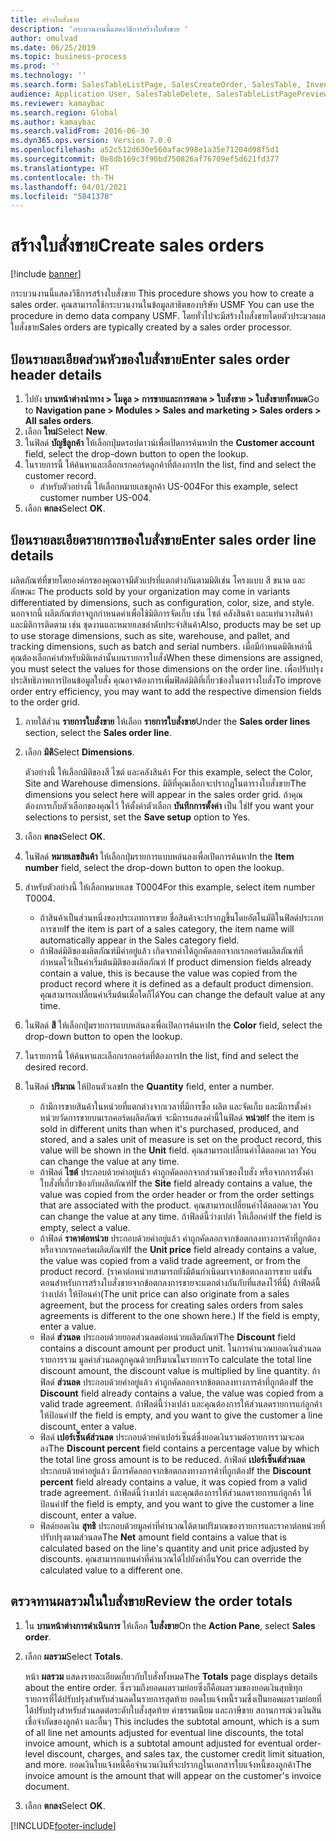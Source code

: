 ```yaml
---
title: สร้างใบสั่งขาย
description: 'กระบวนงานนี้แสดงวิธีการสร้างใบสั่งขาย '
author: omulvad
ms.date: 06/25/2019
ms.topic: business-process
ms.prod: ''
ms.technology: ''
ms.search.form: SalesTableListPage, SalesCreateOrder, SalesTable, InventDimParmFixed, InventProductDimensionLookup, SalesTotals
audience: Application User, SalesTableDelete, SalesTableListPagePreviewPage, SalesUpdateRemain
ms.reviewer: kamaybac
ms.search.region: Global
ms.author: kamaybac
ms.search.validFrom: 2016-06-30
ms.dyn365.ops.version: Version 7.0.0
ms.openlocfilehash: a52c512d630e560afac998e1a35e71204d98f5d1
ms.sourcegitcommit: 0e8db169c3f90bd750826af76709ef5d621fd377
ms.translationtype: HT
ms.contentlocale: th-TH
ms.lasthandoff: 04/01/2021
ms.locfileid: "5841370"
---
```

# <a name="create-sales-orders"></a><span data-ttu-id="38bbb-103">สร้างใบสั่งขาย</span><span class="sxs-lookup"><span data-stu-id="38bbb-103">Create sales orders</span></span>

[!include [banner](../../includes/banner.md)]

<span data-ttu-id="38bbb-104">กระบวนงานนี้แสดงวิธีการสร้างใบสั่งขาย </span><span class="sxs-lookup"><span data-stu-id="38bbb-104">This procedure shows you how to create a sales order.</span></span> <span data-ttu-id="38bbb-105">คุณสามารถใช้กระบวนงานในข้อมูลสาธิตของบริษัท USMF </span><span class="sxs-lookup"><span data-stu-id="38bbb-105">You can use the procedure in demo data company USMF.</span></span> <span data-ttu-id="38bbb-106">โดยทั่วไปจะมีสร้างใบสั่งขายโดยตัวประมวลผลใบสั่งขาย</span><span class="sxs-lookup"><span data-stu-id="38bbb-106">Sales orders are typically created by a sales order processor.</span></span> 

## <a name="enter-sales-order-header-details"></a><span data-ttu-id="38bbb-107">ป้อนรายละเอียดส่วนหัวของใบสั่งขาย</span><span class="sxs-lookup"><span data-stu-id="38bbb-107">Enter sales order header details</span></span>
1. <span data-ttu-id="38bbb-108">ไปยัง **บานหน้าต่างนำทาง > โมดูล > การขายและการตลาด > ใบสั่งขาย > ใบสั่งขายทั้งหมด**</span><span class="sxs-lookup"><span data-stu-id="38bbb-108">Go to **Navigation pane > Modules > Sales and marketing > Sales orders > All sales orders**.</span></span>
2. <span data-ttu-id="38bbb-109">เลือก **ใหม่**</span><span class="sxs-lookup"><span data-stu-id="38bbb-109">Select **New**.</span></span>
3. <span data-ttu-id="38bbb-110">ในฟิลด์ **บัญชีลูกค้า** ให้เลือกปุ่มดรอปดาวน์เพื่อเปิดการค้นหา</span><span class="sxs-lookup"><span data-stu-id="38bbb-110">In the **Customer account** field, select the drop-down button to open the lookup.</span></span>
4. <span data-ttu-id="38bbb-111">ในรายการนี้ ให้ค้นหาและเลือกเรกคอร์ดลูกค้าที่ต้องการ</span><span class="sxs-lookup"><span data-stu-id="38bbb-111">In the list, find and select the customer record.</span></span>
    - <span data-ttu-id="38bbb-112">สำหรับตัวอย่างนี้ ให้เลือกหมายเลขลูกค้า US-004</span><span class="sxs-lookup"><span data-stu-id="38bbb-112">For this example, select customer number US-004.</span></span>  
5. <span data-ttu-id="38bbb-113">เลือก **ตกลง**</span><span class="sxs-lookup"><span data-stu-id="38bbb-113">Select **OK**.</span></span>

## <a name="enter-sales-order-line-details"></a><span data-ttu-id="38bbb-114">ป้อนรายละเอียดรายการของใบสั่งขาย</span><span class="sxs-lookup"><span data-stu-id="38bbb-114">Enter sales order line details</span></span>
    
<span data-ttu-id="38bbb-115">ผลิตภัณฑ์ที่ขายโดยองค์กรของคุณอาจมีตัวแปรที่แตกต่างกันตามมิติเช่น โครงแบบ สี ขนาด และลักษณะ </span><span class="sxs-lookup"><span data-stu-id="38bbb-115">The products sold by your organization may come in variants differentiated by dimensions, such as configuration, color, size, and style.</span></span> <span data-ttu-id="38bbb-116">นอกจากนี้ ผลิตภัณฑ์อาจถูกกำหนดค่าเพื่อใช้มิติการจัดเก็บ เช่น ไซต์ คลังสินค้า และแท่นวางสินค้า และมิติการติดตาม เช่น ชุดงานและหมายเลขลำดับประจำสินค้า</span><span class="sxs-lookup"><span data-stu-id="38bbb-116">Also, products may be set up to use storage dimensions, such as site, warehouse, and pallet, and tracking dimensions, such as batch and serial numbers.</span></span> <span data-ttu-id="38bbb-117">เมื่อมีกำหนดมิติเหล่านี้ คุณต้องเลือกค่าสำหรับมิติเหล่านั้นบนรายการใบสั่ง</span><span class="sxs-lookup"><span data-stu-id="38bbb-117">When these dimensions are assigned, you must select the values for those dimensions on the order line.</span></span> <span data-ttu-id="38bbb-118">เพื่อปรับปรุงประสิทธิภาพการป้อนข้อมูลใบสั่ง คุณอาจต้องการเพิ่มฟิลด์มิติที่เกี่ยวข้องในตารางใบสั่ง</span><span class="sxs-lookup"><span data-stu-id="38bbb-118">To improve order entry efficiency, you may want to add the respective dimension fields to the order grid.</span></span>
    
1. <span data-ttu-id="38bbb-119">ภายใต้ส่วน **รายการใบสั่งขาย** ให้เลือก **รายการใบสั่งขาย**</span><span class="sxs-lookup"><span data-stu-id="38bbb-119">Under the **Sales order lines** section, select the **Sales order line**.</span></span>
2. <span data-ttu-id="38bbb-120">เลือก **มิติ**</span><span class="sxs-lookup"><span data-stu-id="38bbb-120">Select **Dimensions**.</span></span>
    
    <span data-ttu-id="38bbb-121">ตัวอย่างนี้ ให้เลือกมิติของสี ไซต์ และคลังสินค้า </span><span class="sxs-lookup"><span data-stu-id="38bbb-121">For this example, select the Color, Site and Warehouse dimensions.</span></span> <span data-ttu-id="38bbb-122">มิติที่คุณเลือกจะปรากฏในตารางใบสั่งขาย</span><span class="sxs-lookup"><span data-stu-id="38bbb-122">The dimensions you select here will appear in the sales order grid.</span></span> <span data-ttu-id="38bbb-123">ถ้าคุณต้องการเก็บตัวเลือกของคุณไว้ ให้ตั้งค่าตัวเลือก **บันทึกการตั้งค่า** เป็น ใช่</span><span class="sxs-lookup"><span data-stu-id="38bbb-123">If you want your selections to persist, set the **Save setup** option to Yes.</span></span>
    
3. <span data-ttu-id="38bbb-124">เลือก **ตกลง**</span><span class="sxs-lookup"><span data-stu-id="38bbb-124">Select **OK**.</span></span>
4. <span data-ttu-id="38bbb-125">ในฟิลด์ **หมายเลขสินค้า** ให้เลือกปุ่มรายการแบบหล่นลงเพื่อเปิดการค้นหา</span><span class="sxs-lookup"><span data-stu-id="38bbb-125">In the **Item number** field, select the drop-down button to open the lookup.</span></span>
5. <span data-ttu-id="38bbb-126">สำหรับตัวอย่างนี้ ให้เลือกหมายเลข T0004</span><span class="sxs-lookup"><span data-stu-id="38bbb-126">For this example, select item number T0004.</span></span>
    - <span data-ttu-id="38bbb-127">ถ้าสินค้าเป็นส่วนหนึ่งของประเภทการขาย ชื่อสินค้าจะปรากฏขึ้นโดยอัตโนมัติในฟิลด์ประเภทการขาย</span><span class="sxs-lookup"><span data-stu-id="38bbb-127">If the item is part of a sales category, the item name will automatically appear in the Sales category field.</span></span>  
    - <span data-ttu-id="38bbb-128">ถ้าฟิลด์มิติของผลิตภัณฑ์มีค่าอยู่แล้ว เกิดจากค่าได้ถูกคัดลอกจากเรกคอร์ดผลิตภัณฑ์ที่กำหนดไว้เป็นค่าเริ่มต้นมิติของผลิตภัณฑ์ </span><span class="sxs-lookup"><span data-stu-id="38bbb-128">If product dimension fields already contain a value, this is because the value was copied from the product record where it is defined as a default product dimension.</span></span> <span data-ttu-id="38bbb-129">คุณสามารถเปลี่ยนค่าเริ่มต้นเมื่อใดก็ได้</span><span class="sxs-lookup"><span data-stu-id="38bbb-129">You can change the default value at any time.</span></span>   
6. <span data-ttu-id="38bbb-130">ในฟิลด์ **สี** ให้เลือกปุ่มรายการแบบหล่นลงเพื่อเปิดการค้นหา</span><span class="sxs-lookup"><span data-stu-id="38bbb-130">In the **Color** field, select the drop-down button to open the lookup.</span></span>
7. <span data-ttu-id="38bbb-131">ในรายการนี้ ให้ค้นหาและเลือกเรกคอร์ดที่ต้องการ</span><span class="sxs-lookup"><span data-stu-id="38bbb-131">In the list, find and select the desired record.</span></span>
8. <span data-ttu-id="38bbb-132">ในฟิลด์ **ปริมาณ** ให้ป้อนตัวเลข</span><span class="sxs-lookup"><span data-stu-id="38bbb-132">In the **Quantity** field, enter a number.</span></span>
    - <span data-ttu-id="38bbb-133">ถ้ามีการขายสินค้าในหน่วยที่แตกต่างจากเวลาที่มีการซื้อ ผลิต และจัดเก็บ และมีการตั้งค่าหน่วยวัดการขายบนเรกคอร์ดผลิตภัณฑ์ จะมีการแสดงค่านี้ในฟิลด์ **หน่วย**</span><span class="sxs-lookup"><span data-stu-id="38bbb-133">If the item is sold in different units than when it's purchased, produced, and stored, and a sales unit of measure is set on the product record, this value will be shown in the **Unit** field.</span></span> <span data-ttu-id="38bbb-134">คุณสามารถเปลี่ยนค่าได้ตลอดเวลา </span><span class="sxs-lookup"><span data-stu-id="38bbb-134">You can change the value at any time.</span></span>   
    - <span data-ttu-id="38bbb-135">ถ้าฟิลด์ **ไซต์** ประกอบด้วยค่าอยู่แล้ว ค่าถูกคัดลอกจากส่วนหัวของใบสั่ง หรือจากการตั้งค่าใบสั่งที่เกี่ยวข้องกับผลิตภัณฑ์</span><span class="sxs-lookup"><span data-stu-id="38bbb-135">If the **Site** field already contains a value, the value was copied from the order header or from the order settings that are associated with the product.</span></span> <span data-ttu-id="38bbb-136">คุณสามารถเปลี่ยนค่าได้ตลอดเวลา </span><span class="sxs-lookup"><span data-stu-id="38bbb-136">You can change the value at any time.</span></span> <span data-ttu-id="38bbb-137">ถ้าฟิลด์นี้ว่างเปล่า ให้เลือกค่า</span><span class="sxs-lookup"><span data-stu-id="38bbb-137">If the field is empty, select a value.</span></span>   
    - <span data-ttu-id="38bbb-138">ถ้าฟิลด์ **ราคาต่อหน่วย** ประกอบด้วยค่าอยู่แล้ว ค่าถูกคัดลอกจากข้อตกลงทางการค้าที่ถูกต้อง หรือจากเรกคอร์ดผลิตภัณฑ์</span><span class="sxs-lookup"><span data-stu-id="38bbb-138">If the **Unit price** field already contains a value, the value was copied from a valid trade agreement, or from the product record.</span></span> <span data-ttu-id="38bbb-139">(ราคาต่อหน่วยสามารถยังมีต้นกำเนิดมาจากข้อตกลงการขาย แต่ขั้นตอนสำหรับการสร้างใบสั่งขายจากข้อตกลงการขายจะแตกต่างกันกับที่แสดงไว้ที่นี่) ถ้าฟิลด์นี้ว่างเปล่า ให้ป้อนค่า</span><span class="sxs-lookup"><span data-stu-id="38bbb-139">(The unit price can also originate from a sales agreement, but the process for creating sales orders from sales agreements is different to the one shown here.) If the field is empty, enter a value.</span></span>   
    - <span data-ttu-id="38bbb-140">ฟิลด์ **ส่วนลด** ประกอบด้วยยอดส่วนลดต่อหน่วยผลิตภัณฑ์</span><span class="sxs-lookup"><span data-stu-id="38bbb-140">The **Discount** field contains a discount amount per product unit.</span></span> <span data-ttu-id="38bbb-141">ในการคำนวณยอดเงินส่วนลดรายการรวม มูลค่าส่วนลดถูกคูณด้วยปริมาณในรายการ</span><span class="sxs-lookup"><span data-stu-id="38bbb-141">To calculate the total line discount amount, the discount value is multiplied by line quantity.</span></span> <span data-ttu-id="38bbb-142">ถ้าฟิลด์ **ส่วนลด** ประกอบด้วยค่าอยู่แล้ว ค่าถูกคัดลอกจากข้อตกลงทางการค้าที่ถูกต้อง</span><span class="sxs-lookup"><span data-stu-id="38bbb-142">If the **Discount** field already contains a value, the value was copied from a valid trade agreement.</span></span> <span data-ttu-id="38bbb-143">ถ้าฟิลด์นี้ว่างเปล่า และคุณต้องการให้ส่วนลดรายการแก่ลูกค้า ให้ป้อนค่า</span><span class="sxs-lookup"><span data-stu-id="38bbb-143">If the field is empty, and you want to give the customer a line discount, enter a value.</span></span>  
    - <span data-ttu-id="38bbb-144">ฟิลด์ **เปอร์เซ็นต์ส่วนลด** ประกอบด้วยค่าเปอร์เซ็นต์ซึ่งยอดเงินรวมต่อรายการรวมจะลดลง</span><span class="sxs-lookup"><span data-stu-id="38bbb-144">The **Discount percent** field contains a percentage value by which the total line gross amount is to be reduced.</span></span>  <span data-ttu-id="38bbb-145">ถ้าฟิลด์ **เปอร์เซ็นต์ส่วนลด** ประกอบด้วยค่าอยู่แล้ว มีการคัดลอกจากข้อตกลงทางการค้าที่ถูกต้อง</span><span class="sxs-lookup"><span data-stu-id="38bbb-145">If the **Discount percent** field already contains a value, it was copied from a valid trade agreement.</span></span> <span data-ttu-id="38bbb-146">ถ้าฟิลด์นี้ว่างเปล่า และคุณต้องการให้ส่วนลดรายการแก่ลูกค้า ให้ป้อนค่า</span><span class="sxs-lookup"><span data-stu-id="38bbb-146">If the field is empty, and you want to give the customer a line discount, enter a value.</span></span> 
    - <span data-ttu-id="38bbb-147">ฟิลด์ยอดเงิน **สุทธิ** ประกอบด้วยมูลค่าที่คำนวณได้ตามปริมาณของรายการและราคาต่อหน่วยที่ปรับปรุงตามส่วนลด</span><span class="sxs-lookup"><span data-stu-id="38bbb-147">The **Net** amount field contains a value that is calculated based on the line's quantity and unit price adjusted by discounts.</span></span>  <span data-ttu-id="38bbb-148">คุณสามารถแทนค่าที่คำนวณได้ไปยังค่าอื่น</span><span class="sxs-lookup"><span data-stu-id="38bbb-148">You can override the calculated value to a different one.</span></span>  

## <a name="review-the-order-totals"></a><span data-ttu-id="38bbb-149">ตรวจทานผลรวมในใบสั่งขาย</span><span class="sxs-lookup"><span data-stu-id="38bbb-149">Review the order totals</span></span>
1. <span data-ttu-id="38bbb-150">ใน **บานหน้าต่างการดำเนินการ** ให้เลือก **ใบสั่งขาย**</span><span class="sxs-lookup"><span data-stu-id="38bbb-150">On the **Action Pane**, select **Sales order**.</span></span>
2. <span data-ttu-id="38bbb-151">เลือก **ผลรวม**</span><span class="sxs-lookup"><span data-stu-id="38bbb-151">Select **Totals**.</span></span>
    
    <span data-ttu-id="38bbb-152">หน้า **ผลรวม** แสดงรายละเอียดเกี่ยวกับใบสั่งทั้งหมด</span><span class="sxs-lookup"><span data-stu-id="38bbb-152">The **Totals** page displays details about the entire order.</span></span> <span data-ttu-id="38bbb-153">ซึ่งรวมถึงยอดผลรวมย่อยซึ่งก็คือผลรวมของยอดเงินสุทธิทุกรายการที่ได้ปรับปรุงสำหรับส่วนลดในรายการสุดท้าย ยอดใบแจ้งหนี้รวมซึ่งเป็นยอดผลรวมย่อยที่ได้ปรับปรุงสำหรับส่วนลดต่อระดับใบสั่งสุดท้าย ค่าธรรมเนียม และภาษีขาย สถานการณ์วงเงินสินเชื่อจำกัดของลูกค้า และอื่นๆ </span><span class="sxs-lookup"><span data-stu-id="38bbb-153">This includes the subtotal amount, which is a sum of all line net amounts adjusted for eventual line discounts, the total invoice amount, which is a subtotal amount adjusted for eventual order-level discount, charges, and sales tax, the customer credit limit situation, and more.</span></span> <span data-ttu-id="38bbb-154">ยอดเงินใบแจ้งหนี้คือจำนวนเงินที่จะปรากฏในเอกสารใบแจ้งหนี้ของลูกค้า</span><span class="sxs-lookup"><span data-stu-id="38bbb-154">The invoice amount is the amount that will appear on the customer's invoice document.</span></span>  
    
3. <span data-ttu-id="38bbb-155">เลือก **ตกลง**</span><span class="sxs-lookup"><span data-stu-id="38bbb-155">Select **OK**.</span></span>


[!INCLUDE[footer-include](../../../includes/footer-banner.md)]